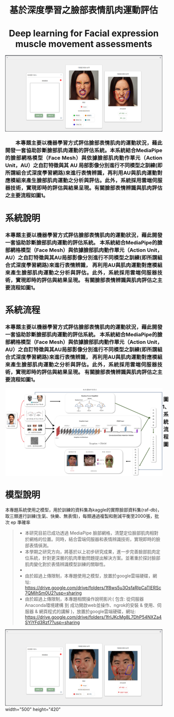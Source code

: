 <h1 align="center" >基於深度學習之臉部表情肌肉運動評估</h1>
<h1 align="center" >Deep learning for Facial expression muscle movement assessments</h1>

<div style="display: flex ;" align="center">
    <img src="Abstract-Image/圖片a.png" alt="網頁實機畫面"  />
</div>
<h3 style="text-align: justify; text-justify: inter-word; text-indent: 2em;">
    本專題主要以機器學習方式評估臉部表情肌肉的運動狀況，藉此開發一套協助診斷臉部肌肉運動的評估系統。本系統結合MediaPipe的臉部網格模型（Face Mesh）與依據臉部肌肉動作單元（Action Unit，AU）之自訂特徵與其 AU 局部影像分別進行不同模型之訓練(即所謂組合式深度學習網路)來進行表情辨識，再利用AU與肌肉運動對應模組來產生臉部肌肉運動之分析與評估。此外，系統採用雲端伺服器技術，實現即時的評估與結果呈現。有關臉部表情辨識與肌肉評估之主要流程如圖1。
</h3>

# 系統說明
<h3 style="text-align: justify; text-justify: inter-word;">本專題主要以機器學習方式評估臉部表情肌肉的運動狀況，藉此開發一套協助診斷臉部肌肉運動的評估系統。
    本系統結合MediaPipe的臉部網格模型（Face Mesh）與依據臉部肌肉動作單元（Action Unit，AU）之自訂特徵與其AU局部影像分別進行不同模型之訓練(即所謂組合式深度學習網路)來進行表情辨識，
    再利用AU與肌肉運動對應模組來產生臉部肌肉運動之分析與評估。此外，系統採用雲端伺服器技術，實現即時的評估與結果呈現。
    有關臉部表情辨識與肌肉評估之主要流程如圖1。</h3>


# 系統流程
<h3 style="text-align: justify;">    本專題主要以機器學習方式評估臉部表情肌肉的運動狀況，藉此開發一套協助診斷臉部肌肉運動的評估系統。
    本系統結合MediaPipe的臉部網格模型（Face Mesh）與依據臉部肌肉動作單元（Action Unit，AU）之自訂特徵與其AU局部影像分別進行不同模型之訓練(即所謂組合式深度學習網路)來進行表情辨識，
    再利用AU與肌肉運動對應模組來產生臉部肌肉運動之分析與評估。此外，系統採用雲端伺服器技術，實現即時的評估與結果呈現。
    有關臉部表情辨識與肌肉評估之主要流程如圖1。</h3>

<div style="display: flex ;" align="center">
    <img src="Abstract-Image/流程圖.png" alt="系統流程"  />
    <h3>圖1、系統流程圖</h3>
</div>

# 模型說明
本專題系統使用之模型，用於訓練的資料集為kaggle的實際臉部資料集(raf-db)，取三類進行訓練(生氣、快樂、無表情)，每類通過複製和刪減平衡至2000張，批次 ep 準確率



>- 本研究目前已成功透過 MediaPipe 臉部網格，清楚定位臉部肌肉相對於網格的位置。同時，結合雲端伺服器和表情辨識技術，實現即時的臉部表情偵測。
>- 本學期之研究方向，將基於以上初步研究成果，進一步完善臉部肌肉定位系統，針對更深層的肌肉牽動問題提出解決方案。並著重於探討臉部肌肉變化對於表情辨識模型訓練的關聯性。
>- 
>- 由於超過上傳限制，本專題使用之模型，放置於google雲端硬碟，網址: https://drive.google.com/drive/folders/1f8ws5u3OsfaRlpCaTlERSc7QMihSm0U2?usp=sharing
>- 由於超過上傳限制，本專題相關操作說明影片( 包含: 從伺服器Anaconda環境建構 到 成功開啟web並操作、ngrok的安裝 & 使用、伺服器 & 網頁程式的講解 )，放置於google雲端硬碟，網址: https://drive.google.com/drive/folders/1frIJKcMg8L7DhP54NXZa4SYiYFd3Rzf7?usp=sharing
 <img src="Abstract-Image/圖片b.png" alt="圖片b"  />
 width="500" height="420"
